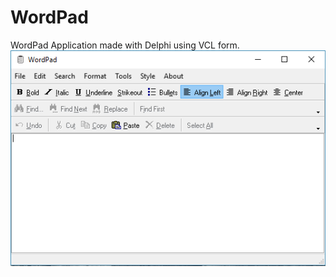 # WordPad
WordPad Application made with Delphi using VCL form.
<img src="https://github.com/sem1colon/Images/blob/master/WordPad.PNG" alt="WordPad">
